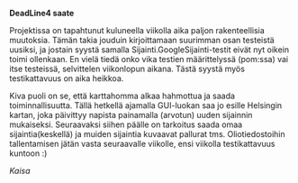 **DeadLine4 saate**

Projektissa on tapahtunut kuluneella viikolla aika paljon rakenteellisia muutoksia. Tämän takia jouduin kirjoittamaan suurimman osan testeistä uusiksi, ja jostain syystä samalla Sijainti.GoogleSijainti-testit eivät nyt oikein toimi ollenkaan. En vielä tiedä onko vika testien määrittelyssä (pom:ssa) vai itse testeissä, selvittelen viikonlopun aikana. Tästä syystä myös testikattavuus on aika heikkoa.

Kiva puoli on se, että karttahomma alkaa hahmottua ja saada toiminnallisuutta. Tällä hetkellä ajamalla GUI-luokan saa jo esille Helsingin kartan, joka päivittyy napista painamalla (arvotun) uuden sijainnin mukaiseksi. Seuraavaksi siihen päälle on tarkoitus saada omaa sijaintia(keskellä) ja muiden sijaintia kuvaavat pallurat tms.
Oliotiedostoihin tallentamisen jätän vasta seuraavalle viikolle, ensi viikolla testikattavuus kuntoon :)

*Kaisa*


